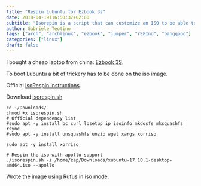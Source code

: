 ```yaml
---
title: "Respin Lubuntu for Ezbook 3s"
date: 2018-04-19T16:50:37+02:00
subtitle: "Isorepin is a script that can customize an ISO to be able to boot on apollo lake systems."
author: Gabriele Teotino
tags: ["arch", "archlinux", "ezbook", "jumper", "rEFInd", "banggood"]
categories: ["linux"]
draft: false
---
```


I bought a cheap laptop from china: [Ezbook 3S](https://www.banggood.com/Jumper-EZBOOK-3S-14_1-Inch-Laptop-Windows-10-Intel-Apollo-Lake-N3450-6GB-RAM-256GB-SSD-Storage-1080P-p-1184739.html?p=8V05105282880201607F).

To boot Lubuntu a bit of trickery has to be done on the iso image.

<!--more-->

Official [IsoRespin instructions](http://www.linuxium.com.au/how-tos/creatingpersonalizedubuntumintanddebianisosforintelminipcs).

Download [isorespin.sh](https://goo.gl/ZnUd6H)

```shell
cd ~/Downloads/
chmod +x isorespin.sh
# Official dependency list
#sudo apt -y install bc curl losetup ip isoinfo mkdosfs mksquashfs rsync
#sudo apt -y install unsquashfs unzip wget xargs xorriso

sudo apt -y install xorriso

# Respin the iso with apollo support
./isorespin.sh -i /home/zap/Downloads/xubuntu-17.10.1-desktop-amd64.iso --apollo
```

Wrote the image using Rufus in iso mode.
